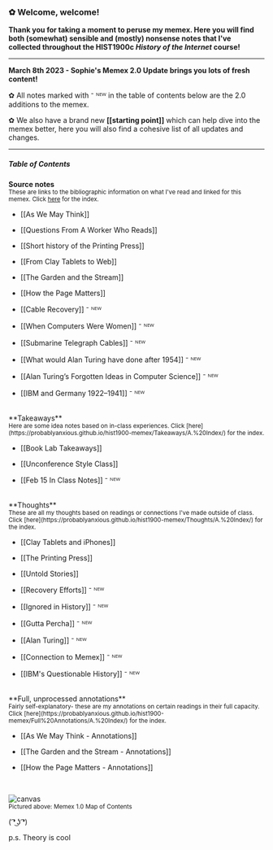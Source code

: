 ### ✿ Welcome, welcome! 

**Thank you for taking a moment to peruse my memex. Here you will find both (somewhat) sensible and (mostly) nonsense notes that I've collected throughout the HIST1900c *History of the Internet* course!**

---

**March 8th 2023 - Sophie's Memex 2.0 Update brings you lots of fresh content!** 

 ✿ All notes marked with ⁻ ᴺᴱᵂ in the table of contents below are the 2.0 additions to the memex. 

 ✿ We also have a brand new **[[starting point]]** which can help dive into the memex better, here you will also find a cohesive list of all updates and changes.

---

##### Table of Contents

**Source notes**
<br><sub>These are links to the bibliographic information on what I've read and linked for this memex. Click [here](https://probablyanxious.github.io/hist1900-memex/Source%20Notes/A.%20Index/) for the index.</sub>


- [[As We May Think]]

- [[Questions From A Worker Who Reads]]

- [[Short history of the Printing Press]]

- [[From Clay Tablets to Web]]

- [[The Garden and the Stream]]

- [[How the Page Matters]]

- [[Cable Recovery]] ⁻ ᴺᴱᵂ 

- [[When Computers Were Women]] ⁻ ᴺᴱᵂ 

- [[Submarine Telegraph Cables]] ⁻ ᴺᴱᵂ

- [[What would Alan Turing have done after 1954]] ⁻ ᴺᴱᵂ

- [[Alan Turing’s Forgotten Ideas in Computer Science]] ⁻ ᴺᴱᵂ

- [[IBM and Germany 1922–1941]] ⁻ ᴺᴱᵂ

<br>
**Takeaways** 
<br><sub>Here are some idea notes based on in-class experiences. Click [here](https://probablyanxious.github.io/hist1900-memex/Takeaways/A.%20Index/) for the index.</sub>


- [[Book Lab Takeaways]]

- [[Unconference Style Class]]

- [[Feb 15 In Class Notes]] ⁻ ᴺᴱᵂ 

<br>
**Thoughts** 
<br><sub>These are all my thoughts based on readings or connections I've made outside of class. Click [here](https://probablyanxious.github.io/hist1900-memex/Thoughts/A.%20Index/) for the index.</sub>


- [[Clay Tablets and iPhones]]

- [[The Printing Press]]

- [[Untold Stories]]

- [[Recovery Efforts]] ⁻ ᴺᴱᵂ 

- [[Ignored in History]] ⁻ ᴺᴱᵂ 

- [[Gutta Percha]] ⁻ ᴺᴱᵂ

- [[Alan Turing]] ⁻ ᴺᴱᵂ

- [[Connection to Memex]] ⁻ ᴺᴱᵂ

- [[IBM's Questionable History]] ⁻ ᴺᴱᵂ

<br>
**Full, unprocessed annotations**
<br><sub>Fairly self-explanatory- these are my annotations on certain readings in their full capacity. Click [here](https://probablyanxious.github.io/hist1900-memex/Full%20Annotations/A.%20Index/) for the index.</sub>


- [[As We May Think - Annotations]]

- [[The Garden and the Stream - Annotations]]

- [[How the Page Matters - Annotations]]

<br>

![canvas](https://user-images.githubusercontent.com/113275183/218152139-18a446a5-8d91-4b4e-8150-08779b7b494f.png)
<br><sub>Pictured above: Memex 1.0 Map of Contents</sub>

( ͡❛ ͜ʖ ͡❛)

p.s. Theory is cool
